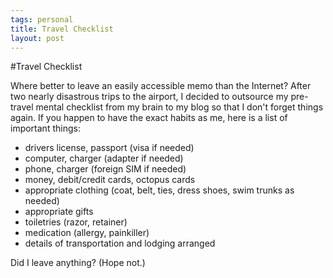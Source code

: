 ```yaml
--- 
tags: personal
title: Travel Checklist
layout: post
---
```


#Travel Checklist

Where better to leave an easily accessible memo than the Internet? After two nearly disastrous trips to the airport, I decided to outsource my pre-travel mental checklist from my brain to my blog so that I don't forget things again. If you happen to have the exact habits as me, here is a list of important things: 

* drivers license, passport (visa if needed)
* computer, charger (adapter if needed)
* phone, charger (foreign SIM if needed)
* money, debit/credit cards, octopus cards
* appropriate clothing (coat, belt, ties, dress shoes, swim trunks as needed)
* appropriate gifts
* toiletries (razor, retainer)
* medication (allergy, painkiller)
* details of transportation and lodging arranged 

Did I leave anything? (Hope not.)

